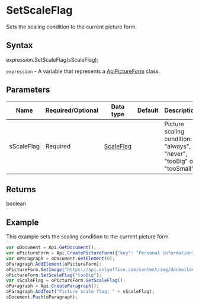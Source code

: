 # SetScaleFlag

Sets the scaling condition to the current picture form.

## Syntax

expression.SetScaleFlag(sScaleFlag);

`expression` - A variable that represents a [ApiPictureForm](../ApiPictureForm.md) class.

## Parameters

| **Name** | **Required/Optional** | **Data type** | **Default** | **Description** |
| ------------- | ------------- | ------------- | ------------- | ------------- |
| sScaleFlag | Required | [ScaleFlag](../../Enumeration/ScaleFlag.md) |  | Picture scaling condition: "always", "never", "tooBig" or "tooSmall". |

## Returns

boolean

## Example

This example sets the scaling condition to the current picture form.

```javascript
var oDocument = Api.GetDocument();
var oPictureForm = Api.CreatePictureForm({"key": "Personal information", "tip": "Upload your photo", "required": true, "placeholder": "Photo", "lockAspectRatio": true, "respectBorders": false, "shiftX": 50, "shiftY": 50});
var oParagraph = oDocument.GetElement(0);
oParagraph.AddElement(oPictureForm);
oPictureForm.SetImage("https://api.onlyoffice.com/content/img/docbuilder/examples/user-profile.png");
oPictureForm.SetScaleFlag("tooBig");
var sScaleFlag = oPictureForm.GetScaleFlag();
oParagraph = Api.CreateParagraph();
oParagraph.AddText("Picture scale flag: " + sScaleFlag);
oDocument.Push(oParagraph);
```
